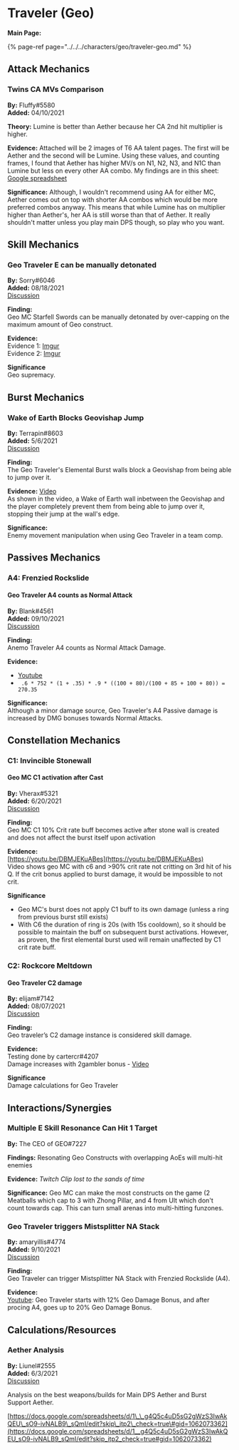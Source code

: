 # Traveler \(Geo\)

**Main Page:**

{% page-ref page="../../../characters/geo/traveler-geo.md" %}

## Attack Mechanics

### Twins CA MVs Comparison

**By:** Fluffy\#5580  
**Added:** 04/10/2021

**Theory:** Lumine is better than Aether because her CA 2nd hit multiplier is higher.

**Evidence:** Attached will be 2 images of T6 AA talent pages. The first will be Aether and the second will be Lumine. Using these values, and counting frames, I found that Aether has higher MV/s on N1, N2, N3, and N1C than Lumine but less on every other AA combo. My findings are in this sheet: [Google spreadsheet](https://docs.google.com/spreadsheets/d/14WkH2fd3fvGpHjGO7_A8xCJTy92WZsq0SL-tfEqXoXw/edit?usp=sharing)

**Significance:** Although, I wouldn't recommend using AA for either MC, Aether comes out on top with shorter AA combos which would be more preferred combos anyway. This means that while Lumine has on multiplier higher than Aether's, her AA is still worse than that of Aether. It really shouldn't matter unless you play main DPS though, so play who you want.

## Skill Mechanics



### Geo Traveler E can be manually detonated

**By:** Sorry#6046  
**Added:** 08/18/2021  
[Discussion](https://tickettool.xyz/direct?url=https://cdn.discordapp.com/attachments/876140744275005540/877470462693756928/transcript-geo-mc-boulder-can-be-manually-exploded.html)

**Finding:**  
Geo MC Starfell Swords can be manually detonated by over-capping on the maximum amount of Geo construct.

**Evidence:**  
Evidence 1: [Imgur](https://imgur.com/a/mACZf89)  
Evidence 2: [Imgur](https://imgur.com/a/uimbAgh)  

**Significance**  
Geo supremacy.

## Burst Mechanics

### Wake of Earth Blocks Geovishap Jump

**By:** Terrapin\#8603  
**Added:** 5/6/2021  
[Discussion](https://tickettool.xyz/direct?url=https://cdn.discordapp.com/attachments/839244723133612072/840066389728821268/transcript-wake-of-earth-blocks-geovishap-jump.html)

**Finding:**  
The Geo Traveler's Elemental Burst walls block a Geovishap from being able to jump over it.

**Evidence:** [Video](https://www.youtube.com/watch?v=ipBK9T1Thz8)  
As shown in the video, a Wake of Earth wall inbetween the Geovishap and the player completely prevent them from being able to jump over it, stopping their jump at the wall's edge.

**Significance:**  
Enemy movement manipulation when using Geo Traveler in a team comp.

## Passives Mechanics

### A4: Frenzied Rockslide

#### Geo Traveler A4 counts as Normal Attack

**By:** Blank#4561  
**Added:** 09/10/2021  
[Discussion](https://tickettool.xyz/direct?url=https://cdn.discordapp.com/attachments/864157638828490762/864440105296592906/transcript-traveler-ascension-skills.html)

**Finding:**  
Anemo Traveler A4 counts as Normal Attack Damage.

**Evidence:**  

* [Youtube](https://youtu.be/JH6KsDqdsN8)
* ` .6 * 752 * (1 + .35) * .9 * ((100 + 80)/(100 + 85 + 100 + 80)) = 270.35`

**Significance:**  
Although a minor damage source, Geo Traveler's A4 Passive damage is increased by DMG bonuses towards Normal Attacks.

## Constellation Mechanics

### C1: Invincible Stonewall

#### Geo MC C1 activation after Cast

**By:** Vherax\#5321  
**Added:** 6/20/2021  
[Discussion](https://tickettool.xyz/direct?url=https://cdn.discordapp.com/attachments/845028522325573702/856407372993527828/transcript-geo-mc-c1-does-not-apply-to-burst.html)

**Finding:**  
Geo MC C1 10% Crit rate buff becomes active after stone wall is created and does not affect the burst itself upon activation

**Evidence:**  
[https://youtu.be/DBMJEKuABes](https://youtu.be/DBMJEKuABes)  
Video shows geo MC with c6 and >90% crit rate not critting on 3rd hit of his Q.
If the crit bonus applied to burst damage, it would be impossible to not crit.

**Significance**  
- Geo MC's burst does not apply C1 buff to its own damage (unless a ring from previous burst still exists)
- With C6 the duration of ring is 20s (with 15s cooldown), so it should be possible to maintain the buff on subsequent burst activations. However, as proven, the first elemental burst used will remain unaffected by C1 crit rate buff.

### C2: Rockcore Meltdown

#### Geo Traveler C2 damage

**By:** elijam#7142  
**Added:** 08/07/2021  
[Discussion](https://tickettool.xyz/direct?url=https://cdn.discordapp.com/attachments/866108653634846780/873536676675338280/transcript-tcl-damage-type-completion.html)

**Finding:**  
Geo traveler’s C2 damage instance is considered skill damage.

**Evidence:**  
Testing done by cartercr#4207  
Damage increases with 2gambler bonus - [Video](https://www.youtube.com/watch?v=RxQwnPeyXZ0)

**Significance**  
Damage calculations for Geo Traveler

## Interactions/Synergies

### Multiple E Skill Resonance Can Hit 1 Target

**By:** The CEO of GEO\#7227

**Findings:** Resonating Geo Constructs with overlapping AoEs will multi-hit enemies

**Evidence:** *Twitch Clip lost to the sands of time*

**Significance:** Geo MC can make the most constructs on the game \(2 Meatballs which cap to 3 with Zhong Pillar, and 4 from Ult which don't count towards cap. This can turn small arenas into multi-hitting funzones.

### Geo Traveler triggers Mistsplitter NA Stack

**By:** amaryillis#4774  
**Added:** 9/10/2021  
[Discussion](https://tickettool.xyz/direct?url=https://cdn.discordapp.com/attachments/881703224262938685/884467343575633980/transcript-anemo-traveler-mistsplitter-stacks.html)

**Finding:**  
Geo Traveler can trigger Mistsplitter NA Stack with Frenzied Rockslide (A4).

**Evidence:**  
[Youtube](https://youtu.be/YzFQnlViilI): Geo Traveler starts with 12% Geo Damage Bonus, and after procing A4, goes up to 20% Geo Damage Bonus.

## Calculations/Resources

### Aether Analysis

**By:** Liunel\#2555  
**Added:** 6/3/2021  
[Discussion](https://tickettool.xyz/direct?url=https://cdn.discordapp.com/attachments/820951727720497162/850178239632900111/transcript-aether-weapons-and-builds.html)

Analysis on the best weapons/builds for Main DPS Aether and Burst Support Aether.

[https://docs.google.com/spreadsheets/d/1\_\_g4Q5c4uD5sG2gWzS3IwAkQEU\_sO9-ivNALB9\_sQmI/edit?skip\_itp2\_check=true\#gid=1062073362](https://docs.google.com/spreadsheets/d/1__g4Q5c4uD5sG2gWzS3IwAkQEU_sO9-ivNALB9_sQmI/edit?skip_itp2_check=true#gid=1062073362)

